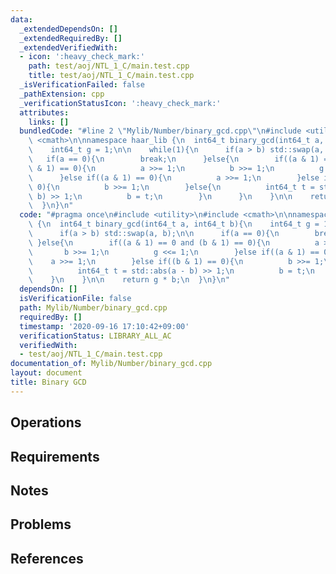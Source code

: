 ```yaml
---
data:
  _extendedDependsOn: []
  _extendedRequiredBy: []
  _extendedVerifiedWith:
  - icon: ':heavy_check_mark:'
    path: test/aoj/NTL_1_C/main.test.cpp
    title: test/aoj/NTL_1_C/main.test.cpp
  _isVerificationFailed: false
  _pathExtension: cpp
  _verificationStatusIcon: ':heavy_check_mark:'
  attributes:
    links: []
  bundledCode: "#line 2 \"Mylib/Number/binary_gcd.cpp\"\n#include <utility>\n#include\
    \ <cmath>\n\nnamespace haar_lib {\n  int64_t binary_gcd(int64_t a, int64_t b){\n\
    \    int64_t g = 1;\n\n    while(1){\n      if(a > b) std::swap(a, b);\n\n   \
    \   if(a == 0){\n        break;\n      }else{\n        if((a & 1) == 0 and (b\
    \ & 1) == 0){\n          a >>= 1;\n          b >>= 1;\n          g <<= 1;\n  \
    \      }else if((a & 1) == 0){\n          a >>= 1;\n        }else if((b & 1) ==\
    \ 0){\n          b >>= 1;\n        }else{\n          int64_t t = std::abs(a -\
    \ b) >> 1;\n          b = t;\n        }\n      }\n    }\n\n    return g * b;\n\
    \  }\n}\n"
  code: "#pragma once\n#include <utility>\n#include <cmath>\n\nnamespace haar_lib\
    \ {\n  int64_t binary_gcd(int64_t a, int64_t b){\n    int64_t g = 1;\n\n    while(1){\n\
    \      if(a > b) std::swap(a, b);\n\n      if(a == 0){\n        break;\n     \
    \ }else{\n        if((a & 1) == 0 and (b & 1) == 0){\n          a >>= 1;\n   \
    \       b >>= 1;\n          g <<= 1;\n        }else if((a & 1) == 0){\n      \
    \    a >>= 1;\n        }else if((b & 1) == 0){\n          b >>= 1;\n        }else{\n\
    \          int64_t t = std::abs(a - b) >> 1;\n          b = t;\n        }\n  \
    \    }\n    }\n\n    return g * b;\n  }\n}\n"
  dependsOn: []
  isVerificationFile: false
  path: Mylib/Number/binary_gcd.cpp
  requiredBy: []
  timestamp: '2020-09-16 17:10:42+09:00'
  verificationStatus: LIBRARY_ALL_AC
  verifiedWith:
  - test/aoj/NTL_1_C/main.test.cpp
documentation_of: Mylib/Number/binary_gcd.cpp
layout: document
title: Binary GCD
---
```


## Operations

## Requirements

## Notes

## Problems

## References
